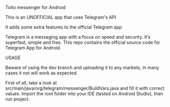 Toito messenger for Android

This is an UNOFFICIAL app that uses Telegram's API

It adds some extra features to the official Telegram app

Telegram is a messaging app with a focus on speed and security. It’s superfast, simple and free. This repo contains the official source code for Telegram App for Android.

USAGE

Beware of using the dev branch and uploading it to any markets, in many cases it not will work as expected.

First of all, take a look at src/main/java/org/telegram/messenger/BuildVars.java and fill it with correct values. Import the root folder into your IDE (tested on Android Studio), then run project.
